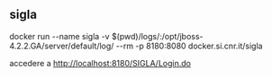 sigla
---

  docker run --name sigla -v $(pwd)/logs/:/opt/jboss-4.2.2.GA/server/default/log/  --rm -p 8180:8080 docker.si.cnr.it/sigla

accedere a <http://localhost:8180/SIGLA/Login.do>


